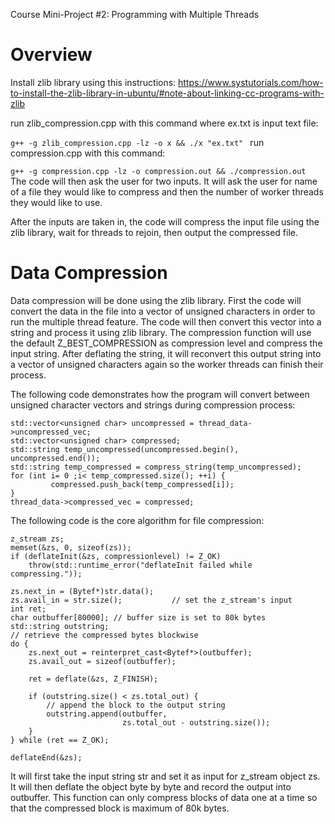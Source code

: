 Course Mini-Project #2: Programming with Multiple Threads

# Overview

Install zlib library using this instructions: https://www.systutorials.com/how-to-install-the-zlib-library-in-ubuntu/#note-about-linking-cc-programs-with-zlib

run zlib_compression.cpp with this command where ex.txt is input text file:

``g++ -g zlib_compression.cpp -lz -o x && ./x "ex.txt"
``
run compression.cpp with this command:

``g++ -g compression.cpp -lz -o compression.out && ./compression.out
``
The code will then ask the user for two inputs. It will ask the user for name of a file they would like to compress and then the number of worker threads they would like to use. 

After the inputs are taken in, the code will compress the input file using the zlib library, wait for threads to rejoin, then output the compressed file. 

# Data Compression

Data compression will be done using the zlib library. First the code will convert the data in the file into a vector of unsigned characters in order to run the multiple thread feature. The code will then convert this vector into a string and process it using zlib library. The compression function will use the default Z_BEST_COMPRESSION as compression level and compress the input string. After deflating the string, it will reconvert this output string into a vector of unsigned characters again so the worker threads can finish their process. 

The following code demonstrates how the program will convert between unsigned character vectors and strings during compression process:

```
std::vector<unsigned char> uncompressed = thread_data->uncompressed_vec;
std::vector<unsigned char> compressed;
std::string temp_uncompressed(uncompressed.begin(), uncompressed.end());
std::string temp_compressed = compress_string(temp_uncompressed);
for (int i= 0 ;i< temp_compressed.size(); ++i) {
         compressed.push_back(temp_compressed[i]);
}
thread_data->compressed_vec = compressed;
```

The following code is the core algorithm for file compression:

```
z_stream zs;                       
memset(&zs, 0, sizeof(zs));
if (deflateInit(&zs, compressionlevel) != Z_OK)
    throw(std::runtime_error("deflateInit failed while compressing."));

zs.next_in = (Bytef*)str.data();
zs.avail_in = str.size();           // set the z_stream's input
int ret;
char outbuffer[80000]; // buffer size is set to 80k bytes
std::string outstring;
// retrieve the compressed bytes blockwise
do {
    zs.next_out = reinterpret_cast<Bytef*>(outbuffer);
    zs.avail_out = sizeof(outbuffer);

    ret = deflate(&zs, Z_FINISH);

    if (outstring.size() < zs.total_out) {
        // append the block to the output string
        outstring.append(outbuffer,
                         zs.total_out - outstring.size());
    }
} while (ret == Z_OK);

deflateEnd(&zs);
```

It will first take the input string str and set it as input for z_stream object zs. It will then deflate the object byte by byte and record the output into outbuffer. This function can only compress blocks of data one at a time so that the compressed block is maximum of 80k bytes. 
